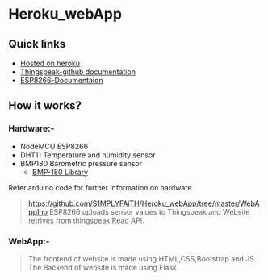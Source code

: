 # Heroku_webApp

## Quick links
- [Hosted on heroku](https://weatherapp77.herokuapp.com/)
- [Thingspeak-github documentation](https://github.com/mathworks/thingspeak-arduino)
- [ESP8266-Documentaion](https://github.com/esp8266/Arduino)

## How it works?
### Hardware:-
- NodeMCU ESP8266
- DHT11 Temperature and humidity sensor
- BMP180 Barometric pressure sensor
  - [BMP-180 Library](https://github.com/sparkfun/BMP180_Breakout_Arduino_Library)
  
Refer arduino code for further information on hardware
>https://github.com/S1MPLYFAiTH/Heroku_webApp/tree/master/WebAppIno
>ESP8266 uploads sensor values to Thingspeak and Website retrives from thingspeak Read API.

### WebApp:-
>The frontend of website is made using HTML,CSS,Bootstrap and JS.
>The Backend of website is made using Flask.

